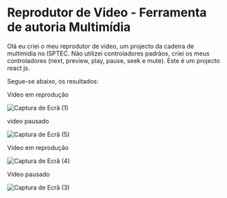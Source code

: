 # Reprodutor de Video - Ferramenta de autoria Multimídia

Olá eu criei o meu reprodutor de video, um projecto da cadeira de multimidia no ISPTEC.
Não utilizei controladores padrãos, criei os meus controladores (next, preview, play, pause, seek e mute).
Este é um projecto react js.

Segue-se abaixo, os resultados:

Video em reprodução

![Captura de Ecrã (1)](https://github.com/RuiYuriAfricano/lab-multimidia/assets/95936638/f2f02b6c-2561-4ef1-9492-3b132f2366cf)

video pausado

![Captura de Ecrã (5)](https://github.com/RuiYuriAfricano/lab-multimidia/assets/95936638/2a076670-4219-4fe8-b31a-17d7a308e2ed)

Video em reprodução

![Captura de Ecrã (4)](https://github.com/RuiYuriAfricano/lab-multimidia/assets/95936638/741ca439-1352-46bf-86b4-2738b3d83cb2)

Video pausado

![Captura de Ecrã (3)](https://github.com/RuiYuriAfricano/lab-multimidia/assets/95936638/a7300be8-a2d8-49a6-9718-d94d7315499c)


